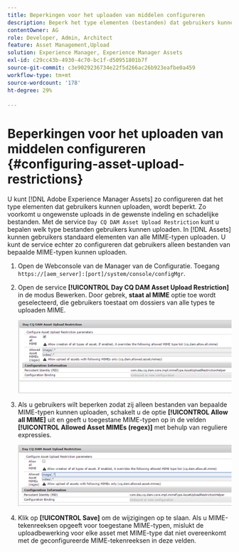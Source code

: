 ```yaml
---
title: Beperkingen voor het uploaden van middelen configureren
description: Beperk het type elementen (bestanden) dat gebruikers kunnen uploaden
contentOwner: AG
role: Developer, Admin, Architect
feature: Asset Management,Upload
solution: Experience Manager, Experience Manager Assets
exl-id: c29cc43b-4930-4c70-bc1f-d50951801b7f
source-git-commit: c3e9029236734e22f5d266ac26b923eafbe0a459
workflow-type: tm+mt
source-wordcount: '178'
ht-degree: 29%

---
```


# Beperkingen voor het uploaden van middelen configureren {#configuring-asset-upload-restrictions}

U kunt [!DNL Adobe Experience Manager Assets] zo configureren dat het type elementen dat gebruikers kunnen uploaden, wordt beperkt. Zo voorkomt u ongewenste uploads in de gewenste indeling en schadelijke bestanden. Met de service `Day CQ DAM Asset Upload Restriction` kunt u bepalen welk type bestanden gebruikers kunnen uploaden. In [!DNL Assets] kunnen gebruikers standaard elementen van alle MIME-typen uploaden. U kunt de service echter zo configureren dat gebruikers alleen bestanden van bepaalde MIME-typen kunnen uploaden.

1. Open de Webconsole van de Manager van de Configuratie. Toegang `https://[aem_server]:[port]/system/console/configMgr`.
1. Open de service **[!UICONTROL Day CQ DAM Asset Upload Restriction]** in de modus Bewerken. Door gebrek, **staat al MIME** optie toe wordt geselecteerd, die gebruikers toestaat om dossiers van alle types te uploaden MIME.

   ![&#x200B; chlimage_1-378 &#x200B;](assets/chlimage_1-378.png)

1. Als u gebruikers wilt beperken zodat zij alleen bestanden van bepaalde MIME-typen kunnen uploaden, schakelt u de optie **[!UICONTROL Allow all MIME]** uit en geeft u toegestane MIME-typen op in de velden **[!UICONTROL Allowed Asset MIMEs (regex)]** met behulp van reguliere expressies.

   ![&#x200B; chlimage_1-379 &#x200B;](assets/chlimage_1-379.png)

1. Klik op **[!UICONTROL Save]** om de wijzigingen op te slaan. Als u MIME-tekenreeksen opgeeft voor toegestane MIME-typen, mislukt de uploadbewerking voor elke asset met MIME-type dat niet overeenkomt met de geconfigureerde MIME-tekenreeksen in deze velden.
